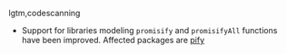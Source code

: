 lgtm,codescanning
* Support for libraries modeling `promisify` and `promisifyAll` functions have been improved. 
  Affected packages are
    [pify](https://www.npmjs.com/package/pify)
